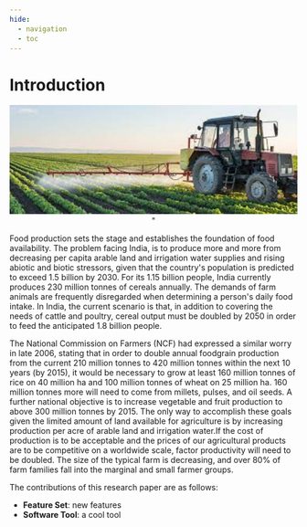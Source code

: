 ```yaml
---
hide:
  - navigation
  - toc
---
```


# Introduction

<p align="center"><img src="https://github.com/JayantChauhan3/food-production-analysis-research-paper/blob/master/docs/img/crop.jpg?raw=true" width="800" alt="accessibility text">" 
</p>

 Food production sets the stage and establishes the foundation of food availability. The problem facing India, is to produce more and more from decreasing per capita arable land and irrigation water supplies and rising abiotic and biotic stressors, given that the country's population is predicted to exceed 1.5 billion by 2030. For its 1.15 billion people, India currently produces 230 million tonnes of cereals annually. The demands of farm animals are frequently disregarded when determining a person's daily food intake. In India, the current scenario is that, in addition to covering the needs of cattle and poultry, cereal output must be doubled by 2050 in order to feed the anticipated 1.8 billion people.

The National Commission on Farmers (NCF) had expressed a similar worry in late 2006, stating that in order to double annual foodgrain production from the current 210 million tonnes to 420 million tonnes within the next 10 years (by 2015), it would be necessary to grow at least 160 million tonnes of rice on 40 million ha and 100 million tonnes of wheat on 25 million ha. 160 million tonnes more will need to come from millets, pulses, and oil seeds. A further national objective is to increase vegetable and fruit production to above 300 million tonnes by 2015. The only way to accomplish these goals given the limited amount of land available for agriculture is by increasing production per acre of arable land and irrigation water.If the cost of production is to be acceptable and the prices of our agricultural products are to be competitive on a worldwide scale, factor productivity will need to be doubled. The size of the typical farm is decreasing, and over 80% of farm families fall into the marginal and small farmer groups.

The contributions of this research paper are as follows:

- **Feature Set**: new features
- **Software Tool**: a cool tool
